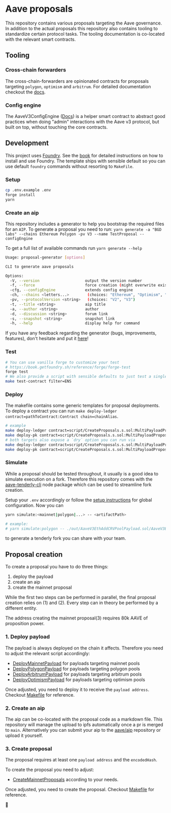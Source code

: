 # Aave proposals

This repository contains various proposals targeting the Aave governance.
In addition to the actual proposals this repository also contains tooling to standardize certain protocol tasks. The tooling documentation is co-located with the relevant smart contracts.

## Tooling

### Cross-chain forwarders

The cross-chain-forwarders are opinionated contracts for proposals targeting `polygon`, `optimism` and `arbitrum`. For detailed documentation checkout the [docs](./src/lib/crosschainforwarders/).

### Config engine

The AaveV3ConfigEngine ([Docs](https://github.com/bgd-labs/aave-helpers/tree/master/src/v3-config-engine#how-to-use-the-engine)) is a helper smart contract to abstract good practices when doing "admin" interactions with the Aave v3 protocol, but built on top, without touching the core contracts.

## Development

This project uses [Foundry](https://getfoundry.sh). See the [book](https://book.getfoundry.sh/getting-started/installation.html) for detailed instructions on how to install and use Foundry.
The template ships with sensible default so you can use default `foundry` commands without resorting to `MakeFile`.

### Setup

```sh
cp .env.example .env
forge install
yarn
```

### Create an aip

This repository includes a generator to help you bootstrap the required files for an `AIP`.
To generate a proposal you need to run: `yarn generate -a "BGD labs" --chains Ethereum Polygon -pv V3 --name TestProposal --configEngine`

To get a full list of available commands run `yarn generate --help`

```sh
Usage: proposal-generator [options]

CLI to generate aave proposals

Options:
  -V, --version                    output the version number
  -f, --force                      force creation (might overwrite existing files)
  -cfg, --configEngine             extends config engine
  -ch, --chains <letters...>        (choices: "Ethereum", "Optimism", "Arbitrum", "Polygon", "Avalanche", "Fantom", "Harmony", "Metis", "Base")
  -pv, --protocolVersion <string>   (choices: "V2", "V3")
  -t, --title <string>             aip title
  -a, --author <string>            author
  -d, --discussion <string>        forum link
  -s, --snapshot <string>          snapshot link
  -h, --help                       display help for command
```

If you have any feedback regarding the generator (bugs, improvements, features), don't hesitate and put it [here](https://github.com/bgd-labs/aave-proposals/issues/200)!

### Test

```sh
# You can use vanilla forge to customize your test
# https://book.getfoundry.sh/reference/forge/forge-test
forge test
# We also provide a script with sensible defaults to just test a single contract matching a filter
make test-contract filter=ENS
```

### Deploy

The makefile contains some generic templates for proposal deployments.
To deploy a contract you can run `make deploy-ledger contract=pathToContract:Contract chain=chainAlias`.

```sh
# example
make deploy-ledger contract=script/CreateProposals.s.sol:MultiPayloadProposal chain=mainnet
make deploy-pk contract=script/CreateProposals.s.sol:MultiPayloadProposal chain=mainnet
# both targets also expose a `dry` option you can run via
make deploy-ledger contract=script/CreateProposals.s.sol:MultiPayloadProposal chain=mainnet dry=true
make deploy-pk contract=script/CreateProposals.s.sol:MultiPayloadProposal chain=mainnet dry=true
```

### Simulate

While a proposal should be tested throughout, it usually is a good idea to simulate execution on a fork. Therefore this repository comes with the [aave-tenderly-cli](https://github.com/bgd-labs/aave-tenderly-cli) node package which can be used to streamline fork creation.

Setup your `.env` accordingly or follow the [setup instructions](https://github.com/bgd-labs/aave-tenderly-cli#setup-env) for global configuration. Now you can

```sh
yarn simulate:<mainnet|polygon|...> -- <artifactPath>

# example:
# yarn simulate:polygon -- ./out/AaveV3EthAddCRVPoolPayload.sol/AaveV3EthAddCRVPoolPayload.json
```

to generate a tenderly fork you can share with your team.

## Proposal creation

To create a proposal you have to do three things:

1. deploy the payload
2. create an aip
3. create the mainnet proposal

While the first two steps can be performed in parallel, the final proposal creation relies on (1) and (2).
Every step can in theory be performed by a different entity.

The address creating the mainnet proposal(3) requires 80k AAVE of proposition power.

### 1. Deploy payload

The payload is always deployed on the chain it affects.
Therefore you need to adjust the relevant script accordingly:

- [DeployMainnetPayload](./script/DeployMainnetPayload.s.sol) for payloads targeting mainnet pools
- [DeployPolygonPayload](./script/DeployPolygonPayload.s.sol) for payloads targeting polygon pools
- [DeployArbitrumPayload](./script/DeployArbitrumPayload.s.sol) for payloads targeting arbitrum pools
- [DeployOptimismPayload](./script/DeployOptimismPayload.s.sol) for payloads targeting optimism pools

Once adjusted, you need to deploy it to receive the `payload address`.
Checkout [Makefile](./Makefile) for reference.

### 2. Create an aip

The aip can be co-located with the proposal code as a markdown file.
This repository will manage the upload to ipfs automatically once a pr is merged to `main`.
Alternatively you can submit your aip to the [aave/aip](https://github.com/aave/aip) repository or upload it yourself.

### 3. Create proposal

The proposal requires at least one `payload address` and the `encodedHash`.

To create the proposal you need to adjust:

- [CreateMainnetProposals](./script/CreateProposals.s.sol) according to your needs.

Once adjusted, you need to create the proposal.
Checkout [Makefile](./Makefile) for reference.

:tada:

